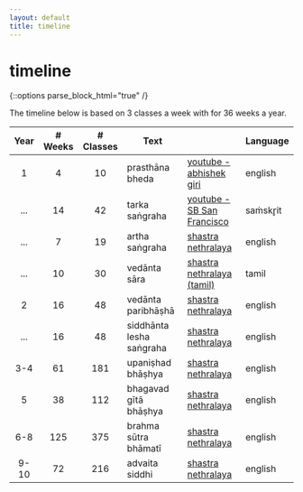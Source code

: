 ```yaml
---
layout: default
title: timeline
---
```


# timeline

{::options parse_block_html="true" /}

The timeline below is based on 3 classes a week with
for 36 weeks a year.

| Year  |# Weeks|# Classes| Text                     |                                  | Language |
|:-----:|:-----:|:-------:| ------------------------ | -------------------------------- | -------- |
| 1     | 4     | 10      | prasthāna bheda          | [youtube - abhishek giri][pb]    | english  |
| ...   | 14    | 42      | tarka saṅgraha           | [youtube - SB San Francisco][ts] | saṁskr̥it |
| ...   | 7     | 19      | artha saṅgraha           | [shastra nethralaya][as]         | english  |
| ...   | 10    | 30      | vedānta sāra             | [shastra nethralaya (tamil)][vs] | tamil    |
| 2     | 16    | 48      | vedānta paribhāṣhā       | [shastra nethralaya][vp]         | english  |
| ...   | 16    | 48      | siddhānta lesha saṅgraha | [shastra nethralaya][sls]        | english  |
| 3-4   | 61    | 181     | upaniṣhad bhāṣhya        | [shastra nethralaya][up]         | english  |
| 5     | 38    | 112     | bhagavad gītā bhāṣhya    | [shastra nethralaya][gi]         | english  |
| 6-8   | 125   | 375     | brahma sūtra bhāmatī     | [shastra nethralaya][bs]         | english  |
| 9-10  | 72    | 216     | advaita siddhi           | [shastra nethralaya][as]         | english  |

[pb]: https://www.youtube.com/watch?v=iWQeOng-pCQ&list=PLFvJhDZZSfT1aX7NDZCZcMfVHKyNuQTAR
[ts]: https://www.youtube.com/watch?v=qvP65AIaHcI&list=PLYBqfL4ycMjsRkQI6wg6w8aPKIXScMKRp
[as]: http://shastranethralaya.org/discourse/poorva-mimasa-discourse
[vs]: http://shastranethralaya.org/discourse/07-vedantasara
[vp]: http://shastranethralaya.org/discourse/part-1-paribhasha-e
[sls]: http://shastranethralaya.org/discourse/SiddhantaLesaSangraha
[up]: http://shastranethralaya.org/discourse/upanishad
[gi]: http://shastranethralaya.org/discourse/bhagavadgita
[bs]: http://shastranethralaya.org/subject/brahmasutra
[as]: http://shastranethralaya.org/subject/advaita-siddhi/